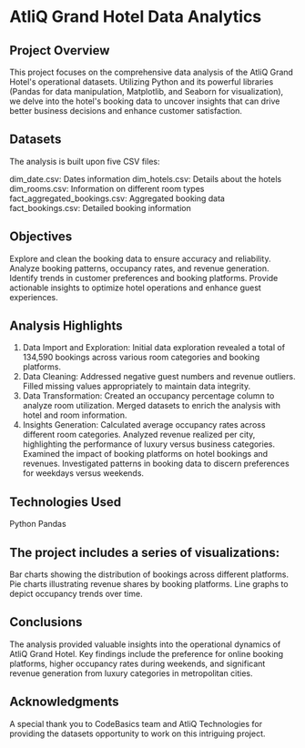 # AtliQ Grand Hotel Data Analytics

## Project Overview
This project focuses on the comprehensive data analysis of the AtliQ Grand Hotel's operational datasets. Utilizing Python and its powerful libraries (Pandas for data manipulation, Matplotlib, and Seaborn for visualization), we delve into the hotel's booking data to uncover insights that can drive better business decisions and enhance customer satisfaction.

## Datasets

The analysis is built upon five CSV files:

dim_date.csv: Dates information
dim_hotels.csv: Details about the hotels
dim_rooms.csv: Information on different room types
fact_aggregated_bookings.csv: Aggregated booking data
fact_bookings.csv: Detailed booking information

## Objectives
Explore and clean the booking data to ensure accuracy and reliability.
Analyze booking patterns, occupancy rates, and revenue generation.
Identify trends in customer preferences and booking platforms.
Provide actionable insights to optimize hotel operations and enhance guest experiences.

## Analysis Highlights
1. Data Import and Exploration: Initial data exploration revealed a total of 134,590 bookings across various room categories and booking platforms.
2. Data Cleaning:
Addressed negative guest numbers and revenue outliers.
Filled missing values appropriately to maintain data integrity.
3. Data Transformation:
Created an occupancy percentage column to analyze room utilization.
Merged datasets to enrich the analysis with hotel and room information.
4. Insights Generation:
Calculated average occupancy rates across different room categories.
Analyzed revenue realized per city, highlighting the performance of luxury versus business categories.
Examined the impact of booking platforms on hotel bookings and revenues.
Investigated patterns in booking data to discern preferences for weekdays versus weekends.

## Technologies Used
Python
Pandas

## The project includes a series of visualizations:

Bar charts showing the distribution of bookings across different platforms.
Pie charts illustrating revenue shares by booking platforms.
Line graphs to depict occupancy trends over time.

## Conclusions
The analysis provided valuable insights into the operational dynamics of AtliQ Grand Hotel. Key findings include the preference for online booking platforms, higher occupancy rates during weekends, and significant revenue generation from luxury categories in metropolitan cities.

## Acknowledgments
A special thank you to CodeBasics team and AtliQ Technologies for providing the datasets opportunity to work on this intriguing project.
